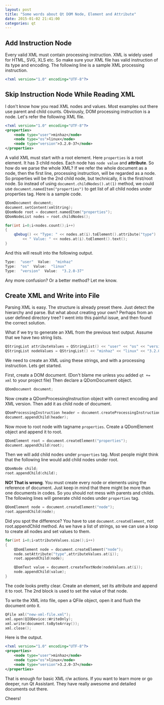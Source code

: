 ```yaml
---
layout: post
title: "Some words about Qt DOM Node, Element and Attribute"
date: 2015-01-02 21:41:00
categories: qt
---
```

##  Add Instruction Node

Every valid XML must contain processing instruction. XML is widely used for
HTML, SVG, XLS etc. So make sure your XML file has valid instruction of its
type and encoding. The following line is a sample XML processing instruction.

```xml
<?xml version="1.0" encoding="UTF-8"?>
```

##  Skip Instruction Node While Reading XML

I don't know how you read XML nodes and values. Most examples out there use
parent and child counts. Obviously, DOM processing instruction is a node.
Let's refer the following XML file.

```xml
<?xml version="1.0" encoding="UTF-8"?>
<properties>
    <node type="user">minhaz</node>
    <node type="os">linux</node>
    <node type="version">3.2.0-37</node>
</properties>
```

A valid XML must start with a root element. Here `properties` is a root
element. It has 3 child nodes. Each node has `node value` and
**attribute**. So how do we parse the whole XML? If we refer the whole
document as a node, then the first line, processing instruction, will be
regarded as a node. So properties will be the 2nd child node, but technically,
it is the first/root node. So instead of using
`document.childNodes().at(1)` method, we could use
`document.namedItem("properties")` to get list of all child nodes under
properties tag. Here is a sample code.

```cpp
QDomDocument document;
document.setContent(xmlString);
QDomNode root = document.namedItem("properties");
QDomNodeList nodes = root.childNodes();

for(int i=0;i<nodes.count();i++)
{
    qDebug() << "Type: " << nodes.at(i).toElement().attribute("type")
        << " Value: " << nodes.at(i).toElement().text();
}
```

And this will result into the following output.

```cpp
Type:  "user"  Value:  "minhaz" 
Type:  "os"  Value:  "linux" 
Type:  "version"  Value:  "3.2.0-37"
```

Any more confusion? Or a better method? Let me know.

##  Create XML and Write into File

Parsing XML is easy. The structure is already preset there. Just detect the
hierarchy and parse. But what about creating your own? Perhaps from an user
defined directory tree? I went into this painful issue, and then found the
correct solution.

What if we try to generate an XML from the previous text output. Assume that
we have two string lists.

```cpp
QStringList attributeValues = QStringList() << "user" << "os" << "version";
QStringList nodeValues = QStringList() << "minhaz" << "linux" << "3.2.0-37";
```

We need to create an XML using these strings, and with a processing
instruction. Lets get started.


First, create a DOM document. (Don't blame me unless you added `qt += xml`
to your project file) Then declare a QDomDocument object.

```cpp
QDomDocument document;
```

Now create a QDomProcessingInstruction object with correct encoding and XML
version. Then add it as child node of document.

```cpp
QDomProcessingInstruction header = document.createProcessingInstruction("xml", "version=\"1.0\" encoding=\"UTF-8\"");
document.appendChild(header);
```

Now move to root node with tagname `properties`. Create a QDomElement
object and append it to root.

```cpp
QDomElement root = document.createElement("properties");
document.appendChild(root);
```

Then we will add child nodes under `properties` tag. Most people might
think that the following line would add child nodes under root.

```cpp
QDomNode child;
root.appendChild(child);
```

**NO! That is wrong**. You must create every node or elements using the reference of document. Just keep in mind that there might be more than one documents in codes. So you should not mess with parents and childs. The following lines will generate child nodes under `properties` tag.  

```cpp
QDomElement node = document.createElement("node");
root.appendChild(node);
```

Did you spot the difference? You have to use `document.createElement`, not
root.appendChild method. As we have a list of strings, so we can use a loop to
create all nodes and set values to them.

```cpp
for(int i=0;i<attributeValues.size();i++)
{
    QDomElement node = document.createElement("node");
    node.setAttribute("type",attributeValues.at(i));
    root.appendChild(node);

    QDomText value = document.createTextNode(nodeValues.at(i));
    node.appendChild(value);
}
```

The code looks pretty clear. Create an element, set its attribute and append
it to root. The 2nd block is used to set the value of that node.

To write the XML into file, open a QFile object, open it and flush the
document onto it.

```cpp
QFile xml("new-xml-file.xml");
xml.open(QIODevice::WriteOnly);
xml.write(document.toByteArray());
xml.close();
```

Here is the output.

```xml
<?xml version="1.0" encoding="UTF-8"?>
<properties>
    <node type="user">minhaz</node>
    <node type="os">linux</node>
    <node type="version">3.2.0-37</node>
</properties>
```

That is enough for basic XML r/w actions. If you want to learn more or go
deeper, run Qt Assistant. They have really awesome and detailed documents out
there.

Cheers!
